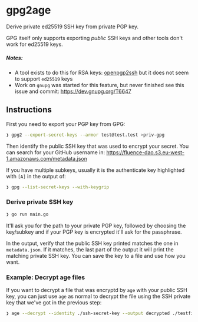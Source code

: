 # gpg2age

Derive private ed25519 SSH key from private PGP key.

GPG itself only supports exporting _public_ SSH keys and other tools don't work for ed25519 keys.

##### Notes:

- A tool exists to do this for RSA keys: [openpgp2ssh](https://manpages.ubuntu.com/manpages/xenial/man1/openpgp2ssh.1.html) but it does not seem to support `ed25519` keys
- Work on `gnupg` was started for this feature, but never finished see this
  issue and commit: https://dev.gnupg.org/T6647

## Instructions

First you need to export your PGP key from GPG:

```sh
❯ gpg2 --export-secret-keys --armor test@test.test >priv-gpg
```

Then identify the public SSH key that was used to encrypt your secret.
You can search for your GitHub username in: https://fluence-dao.s3.eu-west-1.amazonaws.com/metadata.json

If you have multiple subkeys, usually it is the authenticate key highlighted with `[A]` in the output of:

```sh
❯ gpg --list-secret-keys --with-keygrip
```

### Derive private SSH key

```sh
❯ go run main.go
```

It'll ask you for the path to your private PGP key, followed by choosing the key/subkey and if your PGP key is encrypted it'll ask for the passphrase.

In the output, verify that the public SSH key printed matches the one in `metadata.json`.
If it matches, the last part of the output it will print the matching private SSH key.
You can save the key to a file and use how you want.

### Example: Decrypt age files

If you want to decrypt a file that was encryptd by `age` with your public SSH key, you can just use `age` as normal to decrypt the file using the SSH private key that we've got in the previous step:

```sh
❯ age --decrypt --identity ./ssh-secret-key --output decrypted ./testfile.txt.age
```